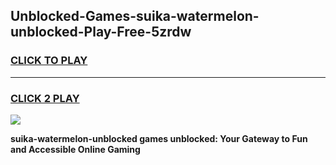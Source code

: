 
## Unblocked-Games-suika-watermelon-unblocked-Play-Free-5zrdw
<h3>
<a href="https://premium76.site?title=suika-watermelon-unblocked&ref=23A">CLICK TO PLAY</a></h3>
<hr>

<h3>
<a href="https://premium76.site?title=suika-watermelon-unblocked&ref=23A">CLICK 2 PLAY</a>
  
</h3>

<a href="https://premium76.site?title=suika-watermelon-unblocked&ref=23A"><img src="https://clearcache.store/games.png"></a>


**suika-watermelon-unblocked games unblocked: Your Gateway to Fun and Accessible Online Gaming**
